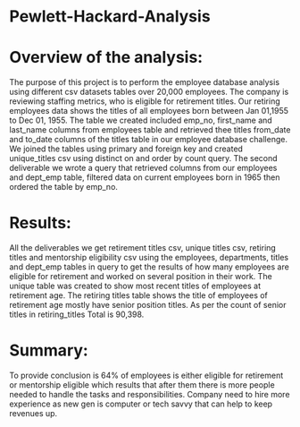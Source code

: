 # Pewlett-Hackard-Analysis

# Overview of the analysis:

The purpose of this project is to perform the employee database analysis using different csv datasets tables over 20,000 employees. The company is reviewing staffing metrics, who is eligible for retirement titles.
Our retiring employees data shows the titles of all employees born between Jan 01,1955 to Dec 01, 1955. The table we created included emp_no, first_name and last_name columns from employees table and retrieved thee titles from_date and to_date columns of the titles table in our employee database challenge. We joined the tables using primary and foreign key  and created unique_titles csv  using distinct on and order by count query. 
The second deliverable we wrote a query that retrieved columns from our employees and dept_emp table, filtered data on current employees born in 1965 then ordered the table by emp_no.

# Results:

All the deliverables we get retirement titles csv, unique titles csv, retiring titles and mentorship eligibility csv using the employees, departments, titles and dept_emp tables in query to get the results of how many employees are eligible for retirement and worked on several position in their work. The unique table was created to show most recent titles of employees at retirement age. The retiring titles table shows the title of employees of retirement age mostly have senior position titles. As per the count of senior titles in retiring_titles Total is 90,398.



# Summary:

To provide conclusion is 64% of employees is either eligible for retirement or mentorship eligible which results that after them there is more people needed to handle the tasks and responsibilities. Company need to hire more experience as new gen is computer or tech savvy that can help to keep revenues up.